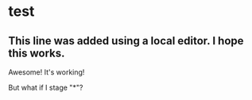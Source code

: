 # test
## This line was added using a local editor. I hope this works.
Awesome! It's working!

But what if I stage "*"?
